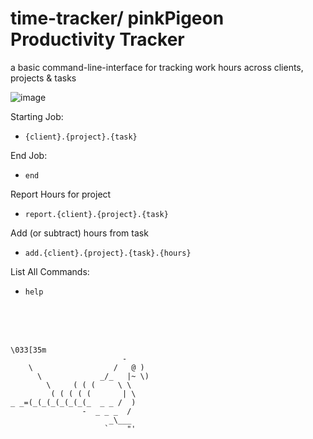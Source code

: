 # time-tracker/ pinkPigeon Productivity Tracker
 a basic command-line-interface for tracking work hours across clients, projects & tasks

![image](https://github.com/user-attachments/assets/b5e50d5f-46da-4f1c-b499-9de5c00cc9a4)

Starting Job:
- `{client}.{project}.{task}`

End Job:
-  `end`

Report Hours for project
- `report.{client}.{project}.{task}`

Add (or subtract) hours from task
- `add.{client}.{project}.{task}.{hours} `

List All Commands:
- `help`



<br><br><br>

```
\033[35m
                         -
    \                  /   @ )
      \             _/_   |~ \)
        \     ( ( (     \ \
         ( ( ( ( (       | \
_ _=(_(_(_(_(_(_(_  _ _ /  )
                -  _ _ _  /
                      _\___
                     `    "'         
```



 
